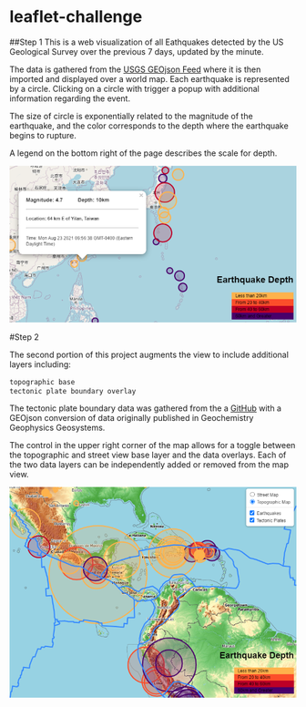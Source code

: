 # leaflet-challenge

##Step 1
This is a web visualization of all Eathquakes detected by the US Geological Survey over the previous 7 days, updated by the minute.

The data is gathered from the [USGS GEOjson Feed](https://earthquake.usgs.gov/earthquakes/feed/v1.0/geojson.php) where it is then imported and displayed over a world map.  Each earthquake is represented by a circle. Clicking on a circle with trigger a popup with additional information regarding the event.  

The size of circle is exponentially related to the magnitude of the earthquake, and the color corresponds to the depth where the earthquake begins to rupture.

A legend on the bottom right of the page describes the scale for depth.


![image](Leaflet-Step-1/images/map_example.PNG?raw=true "Example Map Result - Step 1")


#Step 2

The second portion of this project augments the view to include additional layers including:

    topographic base
    tectonic plate boundary overlay

The tectonic plate boundary data was gathered from the a [GitHub](https://github.com/fraxen/tectonicplates) with a GEOjson conversion of data originally published in Geochemistry Geophysics Geosystems.

The control in the upper right corner of the map allows for a toggle between the topographic and street view base layer and the data overlays.  Each of the two data layers can be independently added or removed from the map view.

![image](Leaflet-Step-2/images/map_example_second.PNG?raw=true "Example Map Result - Step 2")
